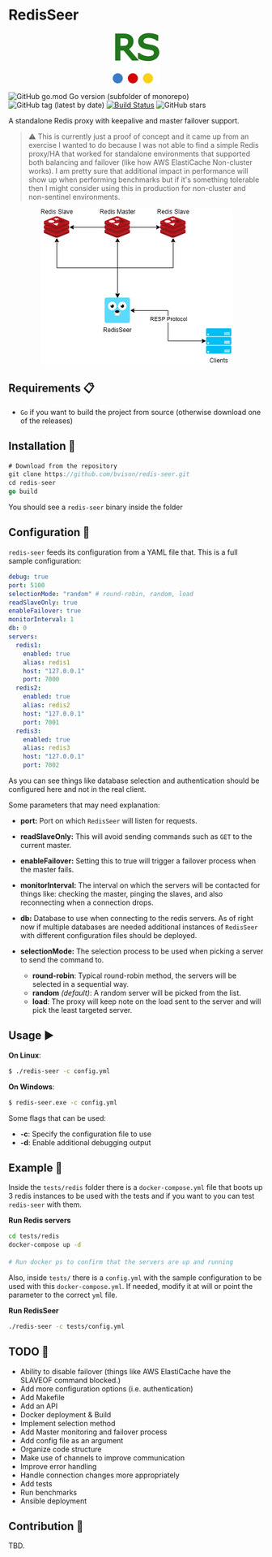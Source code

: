 # RedisSeer

<div style="text-align:center"><img src="./doc/logo.png"></div>

![GitHub go.mod Go version (subfolder of monorepo)](https://img.shields.io/github/go-mod/go-version/bvisonl/redis-seer) ![GitHub tag (latest by date)](https://img.shields.io/github/v/tag/bvisonl/redis-seer) [![Build Status](https://travis-ci.com/bvisonl/redis-seer.svg?token=HCrJv9pAbBM8v4eissjP&branch=master)](https://travis-ci.com/bvisonl/redis-seer) ![GitHub stars](https://img.shields.io/github/stars/bvisonl/redis-seer)

A standalone Redis proxy with keepalive and master failover support.

> :warning: This is currently just a proof of concept and it came up from an exercise I wanted to do because I was not able to find a simple Redis proxy/HA that worked for standalone environments that supported both balancing and failover (like how AWS ElastiCache Non-cluster works). I am pretty sure that additional impact in performance will show up when performing benchmarks but if it's something tolerable then I might consider using this in production for non-cluster and non-sentinel environments.

<div style="text-align:center"><img src="./doc/diagrams/redis-seer-sample.png"></div>

## Requirements :clipboard:

* `Go` if you want to build the project from source (otherwise download one of the releases)


## Installation :construction:
```go
# Download from the repository
git clone https://github.com/bvison/redis-seer.git
cd redis-seer
go build
```

You should see a `redis-seer` binary inside the folder

## Configuration :customs:

`redis-seer` feeds its configuration from a YAML file  that. This is a full sample configuration:

```yaml
debug: true
port: 5100
selectionMode: "random" # round-robin, random, load
readSlaveOnly: true
enableFailover: true
monitorInterval: 1
db: 0
servers:
  redis1:
    enabled: true
    alias: redis1
    host: "127.0.0.1"
    port: 7000
  redis2:
    enabled: true
    alias: redis2
    host: "127.0.0.1"
    port: 7001
  redis3:
    enabled: true
    alias: redis3
    host: "127.0.0.1"
    port: 7002
```

As you can see things like database selection and authentication should be configured here and not in the real client.

Some parameters that may need explanation:

* **port:** Port on which `RedisSeer` will listen for requests.

* **readSlaveOnly:** This will avoid sending commands such as `GET` to the current master.

* **enableFailover:** Setting this to true will trigger a failover process when the master fails.

* **monitorInterval:** The interval on which the servers will be contacted for things like: checking the master, pinging the slaves, and also reconnecting when a connection drops.

* **db:** Database to use when connecting to the redis servers. As of right now if multiple databases are needed additional instances of `RedisSeer` with different configuration files should be deployed.

* **selectionMode:** The selection process to be used when picking a server to send the command to.
    * **round-robin**: Typical round-robin method, the servers will be selected in a sequential way.
    * **random** *(default)*: A random server will be picked from the list.
    * **load**: The proxy will keep note on the load sent to the server and will pick the least targeted server.


## Usage :arrow_forward:

**On Linux**:
```bash
$ ./redis-seer -c config.yml
```
**On Windows**:
```bash
$ redis-seer.exe -c config.yml
```

Some flags that can be used:

* **-c**: Specify the configuration file to use
* **-d**: Enable additional debugging output

## Example :electric_plug:

Inside the `tests/redis` folder there is a `docker-compose.yml` file that boots up 3 redis instances to be used with the tests and if you want to you can test `redis-seer` with them.

**Run Redis servers**
```bash
cd tests/redis
docker-compose up -d

# Run docker ps to confirm that the servers are up and running
```

Also, inside `tests/` there is a `config.yml` with the sample configuration to be used with this `docker-compose.yml`. If needed, modify it at will or point the parameter to the correct `yml` file.


**Run RedisSeer**
```bash
./redis-seer -c tests/config.yml
```

## TODO :wrench:
* Ability to disable failover (things like AWS ElastiCache have the SLAVEOF command blocked.)
* Add more configuration options (i.e. authentication)
* Add Makefile
* Add an API
* Docker deployment & Build
* Implement selection method
* Add Master monitoring and failover process
* Add config file as an argument
* Organize code structure
* Make use of channels to improve communication
* Improve error handling
* Handle connection changes more appropriately
* Add tests
* Run benchmarks
* Ansible deployment

## Contribution :construction_worker:

TBD.
